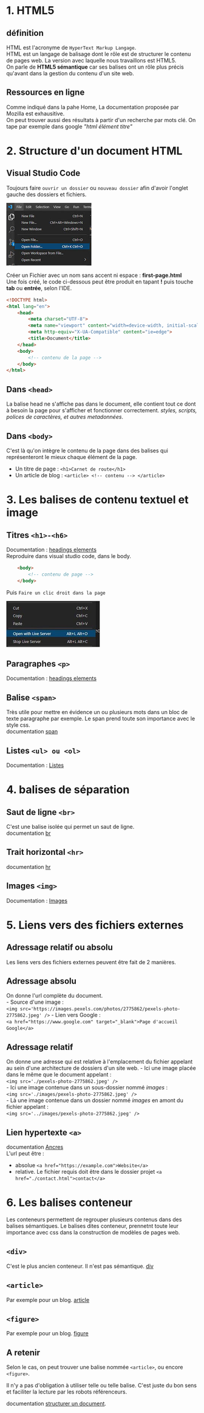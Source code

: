 
# 1. HTML5
## définition
HTML est l'acronyme de `HyperText Markup Langage`.   
HTML est un langage de balisage dont le rôle est de structurer le contenu de pages web. 
La version avec laquelle nous travaillons est HTML5.  
On parle de __HTML5 sémantique__ car ses balises ont un rôle plus précis qu'avant dans la gestion du contenu d'un site web.
## Ressources en ligne
Comme indiqué dans la pahe Home, La documentation proposée par Mozilla est exhausitive.   
On peut trouver aussi des résultats à partir d'un recherche par mots clé. On tape par exemple dans google _"html élément titre"_   

# 2. Structure d'un document HTML

## Visual Studio Code

Toujours faire `ouvrir un dossier` ou `nouveau dossier` afin d'avoir l'onglet gauche des dossiers et fichiers.  

![](./captures/open-folder.jpg)

Créer un Fichier avec un nom sans accent ni espace : __first-page.html__  
Une fois créé, le code ci-dessous peut être produit en tapant __!__ puis touche __tab__ ou __entrée__, selon l'IDE.
```html
<!DOCTYPE html>
<html lang="en">
    <head>
        <meta charset="UTF-8">
        <meta name="viewport" content="width=device-width, initial-scale=1.0">
        <meta http-equiv="X-UA-Compatible" content="ie=edge">
        <title>Document</title>
    </head>
    <body>
        <!-- contenu de la page -->
    </body>
</html>
```
## Dans `<head>`
La balise head ne s'affiche pas dans le document, elle contient tout ce dont à besoin la page pour s'afficher et fonctionner correctement.    _styles, scripts, polices de caractères, et autres metadonnées_. 
## Dans `<body>`
C'est là qu'on intègre le contenu de la page dans des balises qui représenteront le mieux chaque élément de la page.  
* Un titre de page : `<h1>Carnet de route</h1>`
* Un article de blog :  `<article> <!-- contenu --> </article>`  


# 3. Les balises de contenu textuel et image
 

## Titres `<h1>-<h6> `
Documentation : [headings elements](https://developer.mozilla.org/fr/docs/Web/HTML/Element/Heading_Elements)  
Reproduire dans visual studio code, dans le body.
```html
    <body>
        <!-- contenu de page -->
    </body>
```
Puis `Faire un clic droit dans la page`  

![](./captures/open-live.jpg)


## Paragraphes `<p>`
Documentation : [headings elements](https://developer.mozilla.org/fr/docs/Web/HTML/Element/p)
## Balise `<span>`
Très utile pour mettre en évidence un ou plusieurs mots dans un bloc de texte paragraphe par exemple.
Le span prend toute son importance avec le style css.  
documentation [span](https://developer.mozilla.org/fr/docs/Web/HTML/Element/span)
## Listes `<ul> ou <ol>`
Documentation : [Listes](https://developer.mozilla.org/fr/docs/Web/HTML/Element/ul)
# 4. balises de séparation
## Saut de ligne `<br>` 
C'est une balise isolée qui permet un saut de ligne.    
documentation [br](https://developer.mozilla.org/fr/docs/Web/HTML/Element/br)    
## Trait horizontal `<hr>` 
documentation [hr](https://developer.mozilla.org/fr/docs/Web/HTML/Element/hr) 

## Images `<img>`
Documentation : [Images](https://developer.mozilla.org/fr/docs/Web/HTML/Element/Img)


# 5. Liens vers des fichiers externes
## Adressage relatif ou absolu
Les liens vers des fichiers externes peuvent être fait de 2 manières.  
## Adressage absolu
On donne l'url complète du document.  
    - Source d'une image :  
    `<img src='https://images.pexels.com/photos/2775862/pexels-photo-2775862.jpeg' />`
    - Lien vers Google :   
    `<a href="https://www.google.com" target="_blank">Page d'accueil Google</a>`    
## Adressage relatif 
On donne une adresse qui est relative à l'emplacement du fichier appelant au sein d'une architecture de dossiers d'un site web.
    - Ici une image placée dans le même que le document appelant :  
    `<img src='./pexels-photo-2775862.jpeg' />`     
    - Ici une image contenue dans un sous-dossier nommé _images_ :  
    `<img src='./images/pexels-photo-2775862.jpeg' />`  
    - Là une image contenue dans un dossier nommé _images_ en amont du fichier appelant :  
    `<img src='../images/pexels-photo-2775862.jpeg' />`  
## Lien hypertexte `<a>` 
documentation [Ancres](https://developer.mozilla.org/fr/docs/Web/HTML/Element/a)  
L'url peut être  : 
- absolue `<a href="https://example.com">Website</a>`
- relative. Le fichier requis doit être dans le dossier projet `<a href="./contact.html">contact</a>`



# 6. Les balises conteneur
Les conteneurs permettent de regrouper plusieurs contenus dans des balises sémantiques.
Le balises dites conteneur, prennetnt toute leur importance avec css dans la construction de modèles de pages web. 
## `<div>`
C'est le plus ancien conteneur. Il n'est pas sémantique. [div](https://developer.mozilla.org/fr/docs/Web/HTML/Element/div) 
## `<article>`
Par exemple pour un blog. [article](https://developer.mozilla.org/fr/docs/Web/HTML/Element/article) 
## `<figure>`
Par exemple pour un blog. [figure](https://developer.mozilla.org/fr/docs/Web/HTML/Element/figure) 
## A retenir
Selon le cas, on peut trouver une balise nommée `<article>`, ou encore `<figure>`.

Il n'y a pas d'obligation à utiliser telle ou telle balise. C'est juste du bon sens et faciliter la lecture par les robots référenceurs.

documentation [structurer un document](https://developer.mozilla.org/fr/docs/Learn/HTML/Introduction_to_HTML/Document_and_website_structure).  

